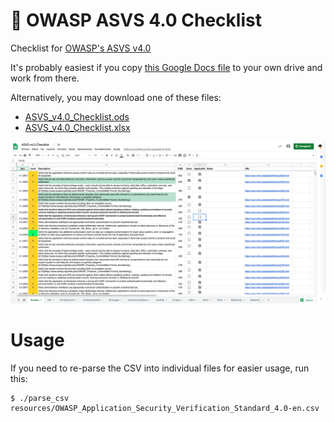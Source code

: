 🔐 OWASP ASVS 4.0 Checklist
===========================

Checklist for [OWASP's ASVS v4.0](https://www.owasp.org/index.php/Category:OWASP_Application_Security_Verification_Standard_Project)

It's probably easiest if you copy [this Google Docs file](https://docs.google.com/spreadsheets/d/19RBElPz3bnYQprlc3RidueYd81bY7kRiTHRopgtWOTE
) to your own drive and work from there.

Alternatively, you may download one of these files:
 - [ASVS_v4.0_Checklist.ods](ASVS_v4.0_Checklist.ods)
 - [ASVS_v4.0_Checklist.xlsx](ASVS_v4.0_Checklist.xlsx)

![screenshot](resources/screenshot.png)

Usage
=====

If you need to re-parse the CSV into individual files for easier usage, run this:

```shell
$ ./parse_csv resources/OWASP_Application_Security_Verification_Standard_4.0-en.csv
```

